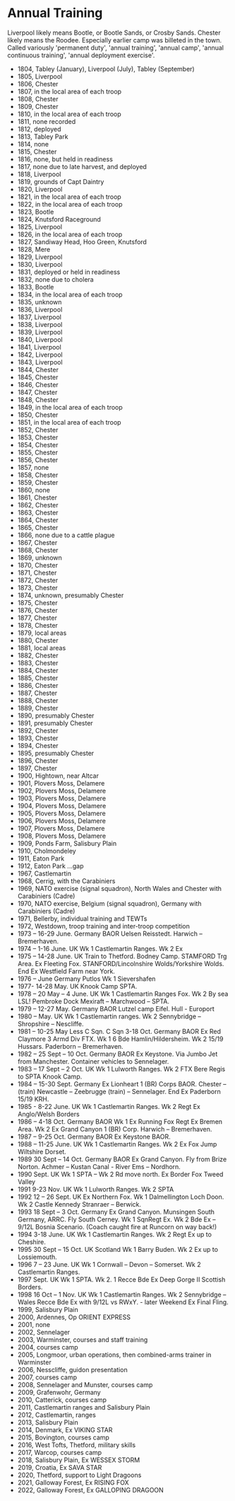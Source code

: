 # Annual Training

Liverpool likely means Bootle, or Bootle Sands, or Crosby Sands. Chester likely means the Roodee. Especially earlier camp was billeted in the town. Called variously 'permanent duty', 'annual training', 'annual camp', 'annual continuous training', 'annual deployment exercise'.

* 1804, Tabley (January), Liverpool (July), Tabley (September)
* 1805, Liverpool
* 1806, Chester
* 1807, in the local area of each troop
* 1808, Chester
* 1809, Chester
* 1810, in the local area of each troop
* 1811, none recorded
* 1812, deployed
* 1813, Tabley Park
* 1814, none
* 1815, Chester
* 1816, none, but held in readiness
* 1817, none due to late harvest, and deployed
* 1818, Liverpool
* 1819, grounds of Capt Daintry
* 1820, Liverpool
* 1821, in the local area of each troop
* 1822, in the local area of each troop
* 1823, Bootle
* 1824, Knutsford Raceground
* 1825, Liverpool
* 1826, in the local area of each troop
* 1827, Sandiway Head, Hoo Green, Knutsford
* 1828, Mere
* 1829, Liverpool
* 1830, Liverpool
* 1831, deployed or held in readiness
* 1832, none due to cholera
* 1833, Bootle
* 1834, in the local area of each troop
* 1835, unknown
* 1836, Liverpool
* 1837, Liverpool
* 1838, Liverpool
* 1839, Liverpool
* 1840, Liverpool
* 1841, Liverpool
* 1842, Liverpool
* 1843, Liverpool
* 1844, Chester
* 1845, Chester
* 1846, Chester
* 1847, Chester
* 1848, Chester
* 1849, in the local area of each troop
* 1850, Chester
* 1851, in the local area of each troop
* 1852, Chester
* 1853, Chester
* 1854, Chester
* 1855, Chester
* 1856, Chester
* 1857, none
* 1858, Chester
* 1859, Chester
* 1860, none
* 1861, Chester
* 1862, Chester
* 1863, Chester
* 1864, Chester
* 1865, Chester
* 1866, none due to a cattle plague
* 1867, Chester
* 1868, Chester
* 1869, unknown
* 1870, Chester
* 1871, Chester
* 1872, Chester
* 1873, Chester
* 1874, unknown, presumably Chester
* 1875, Chester
* 1876, Chester
* 1877, Chester
* 1878, Chester
* 1879, local areas
* 1880, Chester
* 1881, local areas
* 1882, Chester
* 1883, Chester
* 1884, Chester
* 1885, Chester
* 1886, Chester
* 1887, Chester
* 1888, Chester
* 1889, Chester
* 1890, presumably Chester
* 1891, presumably Chester
* 1892, Chester
* 1893, Chester
* 1894, Chester
* 1895, presumably Chester
* 1896, Chester
* 1897, Chester
* 1900, Hightown, near Altcar
* 1901, Plovers Moss, Delamere
* 1902, Plovers Moss, Delamere
* 1903, Plovers Moss, Delamere
* 1904, Plovers Moss, Delamere
* 1905, Plovers Moss, Delamere
* 1906, Plovers Moss, Delamere
* 1907, Plovers Moss, Delamere
* 1908, Plovers Moss, Delamere
* 1909, Ponds Farm, Salisbury Plain
* 1910, Cholmondeley
* 1911, Eaton Park
* 1912, Eaton Park
...gap
* 1967, Castlemartin
* 1968, Cerrig, with the Carabiniers
* 1969, NATO exercise (signal squadron), North Wales and Chester with Carabiniers (Cadre)
* 1970, NATO exercise, Belgium (signal squadron), Germany with Carabiniers (Cadre)
* 1971, Bellerby, individual training and TEWTs
* 1972, Westdown, troop training and inter-troop competition
* 1973 – 16-29 June. Germany BAOR Uelsen Reisstedt. Harwich – Bremerhaven.
* 1974 – 1-16 June. UK Wk 1 Castlemartin Ranges. Wk 2 Ex
* 1975 – 14-28 June. UK Train to Thetford. Bodney Camp. STAMFORD Trg Area. Ex Fleeting Fox. STANFORD/Lincolnshire Wolds/Yorkshire Wolds. End Ex Westfield Farm near York.
* 1976 – June Germany Putlos Wk 1 Sievershafen
* 1977- 14-28 May. UK Knook Camp SPTA.
* 1978 – 20 May – 4 June. UK Wk 1 Castlemartin Ranges Fox. Wk 2 By sea LSL! Pembroke Dock Mexiraft – Marchwood – SPTA.
* 1979 – 12-27 May. Germany BAOR Lutzel camp Eifel. Hull - Europort
* 1980 – May. UK Wk 1 Castlemartin ranges. Wk 2 Sennybridge – Shropshire – Nescliffe.
* 1981 – 10-25 May Less C Sqn. C Sqn 3-18 Oct. Germany BAOR Ex Red Claymore 3 Armd Div FTX. Wk 1 6 Bde Hamlin/Hildersheim. Wk 2 15/19 Hussars. Paderborn – Bremerhaven.
* 1982 – 25 Sept – 10 Oct. Germany BAOR Ex Keystone. Via Jumbo Jet from Manchester. Container vehicles to Sennelager.
* 1983 – 17 Sept – 2 Oct. UK Wk 1 Lulworth Ranges. Wk 2 FTX Bere Regis to SPTA Knook Camp.
* 1984 – 15-30 Sept. Germany Ex Lionheart 1 (BR) Corps BAOR. Chester – (train) Newcastle – Zeebrugge (train) – Sennelager. End Ex Paderborn 15/19 KRH.
* 1985 - 8-22 June. UK Wk 1 Castlemartin Ranges. Wk 2 Regt Ex Anglo/Welsh Borders
* 1986 – 4-18 Oct. Germany BAOR Wk 1 Ex Running Fox Regt Ex Bremen Area. Wk 2 Ex Grand Canyon 1 (BR) Corp. Harwich – Bremerhaven.
* 1987 – 9-25 Oct. Germany BAOR Ex Keystone BAOR.
* 1988 – 11-25 June. UK Wk 1 Castlemartin Ranges. Wk 2 Ex Fox Jump Wiltshire Dorset.
* 1989 30 Sept – 14 Oct. Germany BAOR Ex Grand Canyon. Fly from Brize Norton. Achmer – Kustan Canal - River Ems – Nordhorn.
* 1990 Sept. UK Wk 1 SPTA – Wk 2 Rd move north. Ex Border Fox Tweed Valley
* 1991 9-23 Nov. UK Wk 1 Lulworth Ranges. Wk 2 SPTA
* 1992 12 – 26 Sept. UK Ex Northern Fox. Wk 1 Dalmellington Loch Doon. Wk 2 Castle Kennedy Stranraer – Berwick.
* 1993 18 Sept – 3 Oct. Germany Ex Grand Canyon. Munsingen South Germany, ARRC. Fly South Cerney. Wk 1 SqnRegt Ex. Wk 2 Bde Ex – 9/12L Bosnia Scenario. (Coach caught fire at Runcorn on way back!)
* 1994 3-18 June. UK Wk 1 Castlemartin Ranges. Wk 2 Regt Ex up to Cheshire.
* 1995 30 Sept – 15 Oct. UK Scotland Wk 1 Barry Buden. Wk 2 Ex up to Lossiemouth.
* 1996 7 – 23 June. UK Wk 1 Cornwall – Devon – Somerset. Wk 2 Castlemartin Ranges.
* 1997 Sept. UK Wk 1 SPTA. Wk 2. 1 Recce Bde Ex Deep Gorge II Scottish Borders.
* 1998 16 Oct – 1 Nov. UK Wk 1 Castlemartin Ranges. Wk 2 Sennybridge – Wales Recce Bde Ex with 9/12L vs RWxY. - later Weekend Ex Final Fling.
* 1999, Salisbury Plain
* 2000, Ardennes, Op ORIENT EXPRESS
* 2001, none
* 2002, Sennelager
* 2003, Warminster, courses and staff training
* 2004, courses camp
* 2005, Longmoor, urban operations, then combined-arms trainer in Warminster
* 2006, Nesscliffe, guidon presentation
* 2007, courses camp
* 2008, Sennelager and Munster, courses camp
* 2009, Grafenwohr, Germany
* 2010, Catterick, courses camp
* 2011, Castlemartin ranges and Salisbury Plain
* 2012, Castlemartin, ranges
* 2013, Salisbury Plain
* 2014, Denmark, Ex VIKING STAR
* 2015, Bovington, courses camp
* 2016, West Tofts, Thetford, military skills
* 2017, Warcop, courses camp
* 2018, Salisbury Plain, Ex WESSEX STORM
* 2019, Croatia, Ex SAVA STAR
* 2020, Thetford, support to Light Dragoons
* 2021, Galloway Forest, Ex RISING FOX
* 2022, Galloway Forest, Ex GALLOPING DRAGOON
